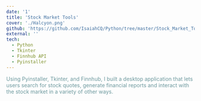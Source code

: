```yaml
---
date: '1'
title: 'Stock Market Tools'
cover: './Halcyon.png'
github: 'https://github.com/IsaiahCQ/Python/tree/master/Stock_Market_Tools'
external: ''
tech:
  - Python
  - Tkinter
  - Finnhub API
  - Pyinstaller
---
```


<text style='color: #6d999e'> Using Pyinstaller, Tkinter, and Finnhub, I built a desktop application that lets users search for stock quotes, generate financial reports and interact with the stock market in a variety of other ways.</text>
